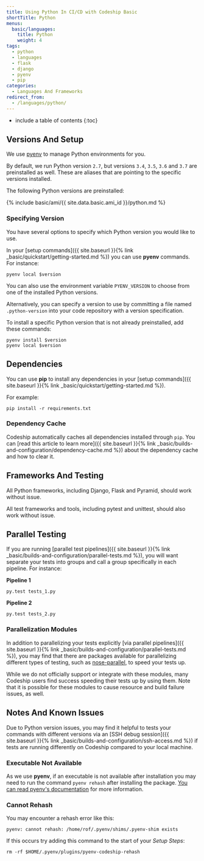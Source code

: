 ```yaml
---
title: Using Python In CI/CD with Codeship Basic
shortTitle: Python
menus:
  basic/languages:
    title: Python
    weight: 4
tags:
  - python
  - languages
  - flask
  - django
  - pyenv
  - pip
categories:
  - Languages And Frameworks
redirect_from:
  - /languages/python/
---
```


* include a table of contents
{:toc}

## Versions And Setup

We use [pyenv](https://github.com/pyenv/pyenv) to manage Python environments for you.

By default, we run Python version `2.7`, but versions `3.4`, `3.5`, `3.6` and `3.7` are preinstalled as well. These are aliases that are pointing to the specific versions installed.

The following Python versions are preinstalled:

{% include basic/ami/{{ site.data.basic.ami_id }}/python.md %}

### Specifying Version

You have several options to specify which Python version you would like to use.

In your [setup commands]({{ site.baseurl }}{% link _basic/quickstart/getting-started.md %}) you can use **pyenv** commands. For instance:

```shell
pyenv local $version
```

You can also use the environment variable `PYENV_VERSION` to choose from one of the installed Python versions.

Alternatively, you can specify a version to use by committing a file named `.python-version` into your code repository with a version specification.

To install a specific Python version that is not already preinstalled, add these commands:

```shell
pyenv install $version
pyenv local $version
```

## Dependencies

You can use **pip** to install any dependencies in your [setup commands]({{ site.baseurl }}{% link _basic/quickstart/getting-started.md %}).

For example:

```shell
pip install -r requirements.txt
```

### Dependency Cache

Codeship automatically caches all dependencies installed through `pip`. You can [read this article to learn more]({{ site.baseurl }}{% link _basic/builds-and-configuration/dependency-cache.md %}) about the dependency cache and how to clear it.

## Frameworks And Testing

All Python frameworks, including Django, Flask and Pyramid, should work without issue.

All test frameworks and tools, including pytest and unittest, should also work without issue.

## Parallel Testing

If you are running [parallel test pipelines]({{ site.baseurl }}{% link _basic/builds-and-configuration/parallel-tests.md %}), you will want separate your tests into groups and call a group specifically in each pipeline. For instance:

**Pipeline 1**
```shell
py.test tests_1.py
```

**Pipeline 2**
```shell
py.test tests_2.py
```

### Parallelization Modules

In addition to parallelizing your tests explicitly [via parallel pipelines]({{ site.baseurl }}{% link _basic/builds-and-configuration/parallel-tests.md %}), you may find that there are packages available for parallelizing different types of testing, such as [nose-parallel](https://pypi.python.org/pypi/nose-parallel), to speed your tests up.

While we do not officially support or integrate with these modules, many Codeship users find success speeding their tests up by using them. Note that it is possible for these modules to cause resource and build failure issues, as well.

## Notes And Known Issues

Due to Python version issues, you may find it helpful to tests your commands with different versions via an [SSH debug session]({{ site.baseurl }}{% link _basic/builds-and-configuration/ssh-access.md %}) if tests are running differently on Codeship compared to your local machine.

### Executable Not Available

As we use **pyenv**, if an executable is not available after installation you may need to run the command `pyenv rehash` after installing the package. [You can read pyenv's documentation](https://github.com/pyenv/pyenv) for more information.

### Cannot Rehash

You may encounter a rehash error like this:

```
pyenv: cannot rehash: /home/rof/.pyenv/shims/.pyenv-shim exists
```

If this occurs try adding this command to the start of your _Setup Steps_:

```
rm -rf $HOME/.pyenv/plugins/pyenv-codeship-rehash
```

